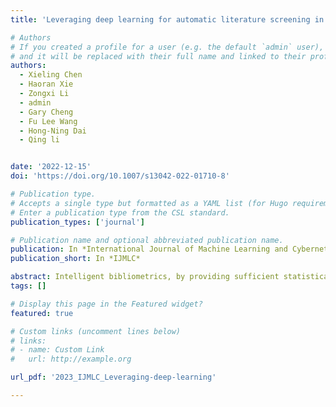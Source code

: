 ```yaml
---
title: 'Leveraging deep learning for automatic literature screening in intelligent bibliometric'

# Authors
# If you created a profile for a user (e.g. the default `admin` user), write the username (folder name) here
# and it will be replaced with their full name and linked to their profile.
authors:
  - Xieling Chen
  - Haoran Xie
  - Zongxi Li
  - admin
  - Gary Cheng
  - Fu Lee Wang
  - Hong-Ning Dai
  - Qing li


date: '2022-12-15'
doi: 'https://doi.org/10.1007/s13042-022-01710-8'

# Publication type.
# Accepts a single type but formatted as a YAML list (for Hugo requirements).
# Enter a publication type from the CSL standard.
publication_types: ['journal']

# Publication name and optional abbreviated publication name.
publication: In *International Journal of Machine Learning and Cybernetics*
publication_short: In *IJMLC*

abstract: Intelligent bibliometrics, by providing sufficient statistical information based on large-scale literature data analytics, is promising for understanding innovative pathways, addressing meaningful insights with the assistance of expert knowledge, and indicating key areas of scientific inquiry. However, the exponential growth of global scientific publication output in most areas of modern science makes it extremely difficult and labor-intensive to analyze literature in large volumes. This study aims to accelerate intelligent bibliometrics-driven literature analysis by leveraging deep learning for automatic literature screening. The comparison of different machine learning algorithms for the automatic classification of literature regarding relevance to a given research topic reveals the outstanding performance of deep learning. This study also compares different features as model input and provides suggestions about training dataset size. By leveraging deep learning’s abilities in predictive and big data analytics, this study makes contributions to intelligent bibliometrics by promoting literature screening and is promising to track technological changes and scientific evolutionary pathways.
tags: []

# Display this page in the Featured widget?
featured: true

# Custom links (uncomment lines below)
# links:
# - name: Custom Link
#   url: http://example.org

url_pdf: '2023_IJMLC_Leveraging-deep-learning'

---
```


